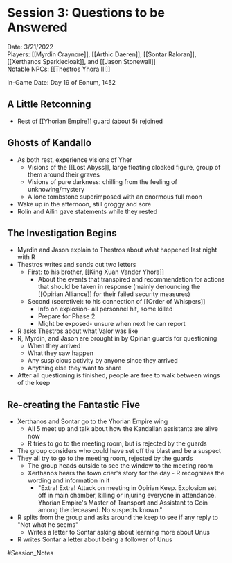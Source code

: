 # Session 3: Questions to be Answered

Date: 3/21/2022  
Players: [[Myrdin Craynore]], [[Arthic Daeren]], [[Sontar Raloran]], [[Xerthanos Sparklecloak]], and [[Jason Stonewall]]  
Notable NPCs: [[Thestros Yhora III]]

In-Game Date: Day 19 of Eonum, 1452

## A Little Retconning
- Rest of [[Yhorian Empire]] guard (about 5) rejoined 

## Ghosts of Kandallo
- As both rest, experience visions of Yher
	- Visions of the [[Lost Abyss]], large floating cloaked figure, group of them around their graves
	- Visions of pure darkness: chilling from the feeling of unknowing/mystery
	- A lone tombstone superimposed with an enormous full moon
- Wake up in the afternoon, still groggy and sore
- Rolin and Ailin gave statements while they rested 

## The Investigation Begins
- Myrdin and Jason explain to Thestros about what happened last night with R
- Thestros writes and sends out two letters
	- First: to his brother, [[King Xuan Vander Yhora]]
		- About the events that transpired and recommendation for actions that should be taken in response (mainly denouncing the [[Opirian Alliance]] for their failed security measures)
	- Second (secretive): to his connection of [[Order of Whispers]] 
		- Info on explosion- all personnel hit, some killed
		- Prepare for Phase 2
		- Might be exposed- unsure when next he can report 
- R asks Thestros about what Valor was like
- R, Myrdin, and Jason are brought in by Opirian guards for questioning 
	- When they arrived
	- What they saw happen
	- Any suspicious activity by anyone since they arrived 
	- Anything else they want to share
- After all questioning is finished, people are free to walk between wings of the keep

## Re-creating the Fantastic Five
- Xerthanos and Sontar go to the Yhorian Empire wing 
	- All 5 meet up and talk about how the Kandallan assistants are alive now 
	- R tries to go to the meeting room, but is rejected by the guards
- The group considers who could have set off the blast and be a suspect 
- They all try to go to the meeting room, rejected by the guards
	- The group heads outside to see the window to the meeting room
	- Xerthanos hears the town crier's story for the day - R recognizes the wording and information in it
		- "Extra! Extra! Attack on meeting in Opirian Keep. Explosion set off in main chamber, killing or injuring everyone in attendance. Yhorian Empire's Master of Transport and Assistant to Coin among the deceased. No suspects known."
- R splits from the group and asks around the keep to see if any reply to "Not what he seems"
	- Writes a letter to Sontar asking about learning more about Unus
- R writes Sontar a letter about being a follower of Unus

#Session_Notes